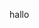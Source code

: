 <!DOCTYPE html>
<head>
  <style>
    body {
    text-align: center
    background: black;
    }
  </style>
<p>hallo</p>
</head>
